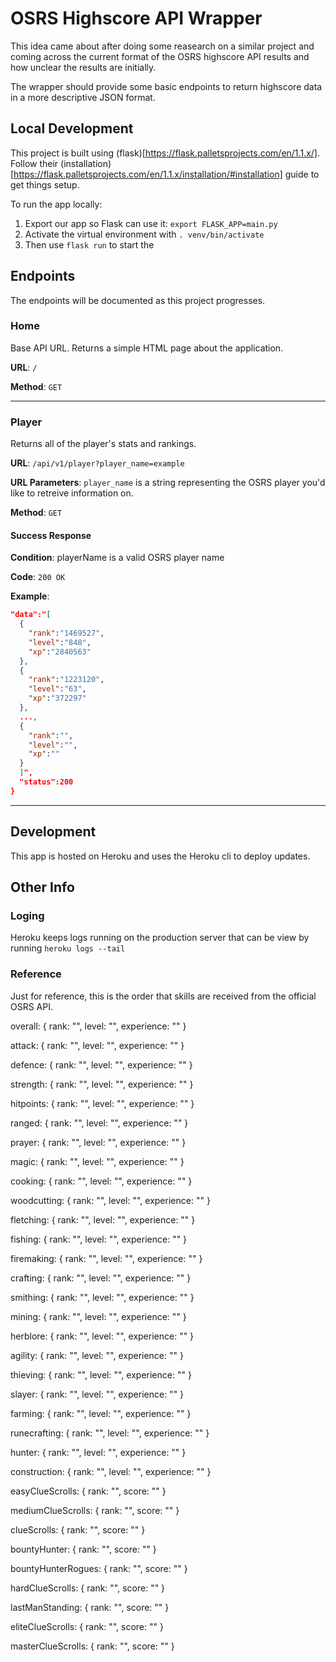 # OSRS Highscore API Wrapper
This idea came about after doing some reasearch on a similar project and coming across the current format of the OSRS
highscore API results and how unclear the results are initially.

The wrapper should provide some basic endpoints to return highscore data in a more descriptive JSON format. 

## Local Development

This project is built using (flask)[https://flask.palletsprojects.com/en/1.1.x/]. Follow their (installation)[https://flask.palletsprojects.com/en/1.1.x/installation/#installation] guide to get things setup.

To run the app locally:

1) Export our app so Flask can use it: `export FLASK_APP=main.py`
2) Activate the virtual environment with `. venv/bin/activate`
3) Then use `flask run` to start the 

## Endpoints

The endpoints will be documented as this project progresses.

### Home
Base API URL. Returns a simple HTML page about the application.

__URL__: `/`

__Method__: `GET`

---
### Player
Returns all of the player's stats and rankings.

__URL__: `/api/v1/player?player_name=example`

__URL Parameters__: `player_name` is a string representing the OSRS player you'd like to retreive information on.

__Method__: `GET`

#### Success Response

__Condition__: playerName is a valid OSRS player name

__Code__: `200 OK`

__Example__: 
```json
"data":"[
  {
    "rank":"1469527",
    "level":"848",
    "xp":"2840563"
  },
  {
    "rank":"1223120",
    "level":"63",
    "xp":"372297"
  },
  ...,
  {
    "rank":"",
    "level":"",
    "xp":""
  }
  ]",
  "status":200
}
```
---

## Development
This app is hosted on Heroku and uses the Heroku cli to deploy updates.

## Other Info

### Loging
Heroku keeps logs running on the production server that can be view by running `heroku logs --tail`

### Reference
Just for reference, this is the order that skills are received from the official OSRS API.

  overall: { rank: "", level: "", experience: "" }

  attack: { rank: "", level: "", experience: "" }

  defence: { rank: "", level: "", experience: "" }

  strength: { rank: "", level: "", experience: "" }

  hitpoints: { rank: "", level: "", experience: "" }

  ranged: { rank: "", level: "", experience: "" }

  prayer: { rank: "", level: "", experience: "" }

  magic: { rank: "", level: "", experience: "" }

  cooking: { rank: "", level: "", experience: "" }

  woodcutting: { rank: "", level: "", experience: "" }

  fletching: { rank: "", level: "", experience: "" }

  fishing: { rank: "", level: "", experience: "" }

  firemaking: { rank: "", level: "", experience: "" }

  crafting: { rank: "", level: "", experience: "" }

  smithing: { rank: "", level: "", experience: "" }

  mining: { rank: "", level: "", experience: "" }

  herblore: { rank: "", level: "", experience: "" }

  agility: { rank: "", level: "", experience: "" }

  thieving: { rank: "", level: "", experience: "" }

  slayer: { rank: "", level: "", experience: "" }

  farming: { rank: "", level: "", experience: "" }

  runecrafting: { rank: "", level: "", experience: "" }

  hunter: { rank: "", level: "", experience: "" }

  construction: { rank: "", level: "", experience: "" }

  easyClueScrolls: { rank: "", score: "" }

  mediumClueScrolls: { rank: "", score: "" }

  clueScrolls: { rank: "", score: "" }

  bountyHunter: { rank: "", score: "" }

  bountyHunterRogues: { rank: "", score: "" }

  hardClueScrolls: { rank: "", score: "" }

  lastManStanding: { rank: "", score: "" }

  eliteClueScrolls: { rank: "", score: "" }

  masterClueScrolls: { rank: "", score: "" }

